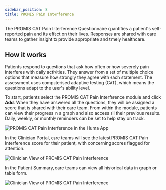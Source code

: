 ```yaml
---
sidebar_position: 8
title: PROMIS Pain Interference
---
```


The PROMIS CAT Pain Interference Questionnaire quantifies a patient's self-reported pain and its effect on their lives. Responses are shared with care teams to gather insight to provide appropriate and timely healthcare.

## How it works

Patients respond to questions that ask how often or how severely pain interferes with daily activities. They answer from a set of multiple choice options that measure how strongly they agree with each statement. The assessment uses computerised adaptive testing (CAT), which means the questions adapt to the user's ability level. 

To start, patients select the PROMIS CAT Pain Interference module and click **Add**. When they have answered all the questions, they will be assigned a score that is shared with their care team. From within the module, patients can view their progress in a graph and also access all their previous results. Daily, weekly, or monthly reminders can be set to help stay on track.  

![PROMIS CAT Pain Interference in the Huma App](./assets/promis-cat-physical-interference.png)

In the Clinician Portal, care teams will see the latest PROMIS CAT Pain Interference score for their patient, with concerning scores flagged for attention. 

![Clinician View of PROMIS CAT Pain Interference](../mobility/assets/cp-patient-summary-promis-cat-physical-function.png)

In the Patient Summary, care teams can view all historical data in graph or table form.

![Clinician View of PROMIS CAT Pain Interference](../mobility/assets/cp-module-details-promis-cat-physical-function.png)
